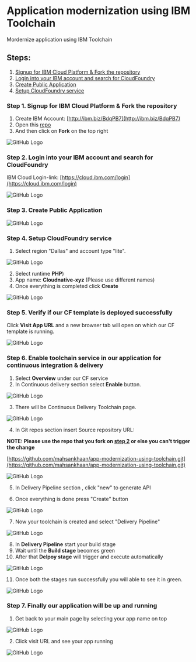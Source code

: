 # Application modernization using IBM Toolchain
Mordernize application using IBM Toolchain

## Steps:
1. [Signup for IBM Cloud Platform & Fork the repository](#step-1-Sign-up-for-IBM-Cloud-Platform-&-Fork-the-repository)
1. [Login into your IBM account and search for CloudFoundry](#step-2-Login-into-your-IBM-account-and-search-for-CloudFoundry)
1. [Create Public Application](#step-3-create-Public-Application)
1. [Setup CloudFoundry service ](#step-4-Setup-CloudFoundry-service)


### Step 1. Signup for IBM Cloud Platform & Fork the repository

1. Create IBM Account: [http://ibm.biz/BdqPB7](http://ibm.biz/BdqPB7)
1. Open this [repo](https://github.com/mahsankhaan/app-modernization-using-IBM-toolchain.git)
1. And then click on __Fork__ on the top right 

![GitHub Logo](images/fork.png)



### Step 2. Login into your IBM account and search for CloudFoundry
IBM Cloud Login-link: [https://cloud.ibm.com/login](https://cloud.ibm.com/login)

![GitHub Logo](images/2.png)


### Step 3. Create Public Application

![GitHub Logo](images/3up.png)


### Step 4. Setup CloudFoundry service 

1. Select region "Dallas" and account type "lite".

![GitHub Logo](images/4.png)

2. Select runtime __PHP__) 
3. App name: __Cloudnative-xyz__ (Please use different names)
4. Once everything is completed click __Create__

![GitHub Logo](images/5.png)


### Step 5. Verify if our CF template is deployed successfully 

Click __Visit App URL__ and a new browser tab will open on which our CF template is running.

![GitHub Logo](images/6.png)


### Step 6. Enable toolchain service in our application for continuous integration & delivery

1. Select __Overview__ under our CF service
2. In Continuous delivery section select __Enable__ button.

![GitHub Logo](images/7.png)

3. There will be Continuous Delivery Toolchain page.

![GitHub Logo](images/8.png)

4. In Git repos section insert Source repository URL: 

__NOTE: Please use the repo that you fork on [step 2](#step-1-Sign-up-for-IBM-Cloud-Platform-&-Fork-the-repository) or else you can't trigger the change__

[https://github.com/mahsankhaan/app-modernization-using-toolchain.git](https://github.com/mahsankhaan/app-modernization-using-toolchain.git)

![GitHub Logo](images/9.png)

5. In Delivery Pipeline section , click "new" to generate API

6. Once everything is done press "Create" button

![GitHub Logo](images/10.png)


7. Now your toolchain is created and select "Delivery Pipeline"

![GitHub Logo](images/11.png)

8. In __Delivery Pipeline__ start your build stage
9. Wait until the __Build stage__ becomes green
10. After that __Delpoy stage__ will trigger and execute automatically 


![GitHub Logo](images/12.png)

11. Once both the stages run successfully you will able to see it in green.

![GitHub Logo](images/13.png)



### Step 7. Finally our application will be up and running

1. Get back to your main page by selecting your app name on top

![GitHub Logo](images/14.png)


2. Click visit URL and see your app running

![GitHub Logo](images/15.png)
